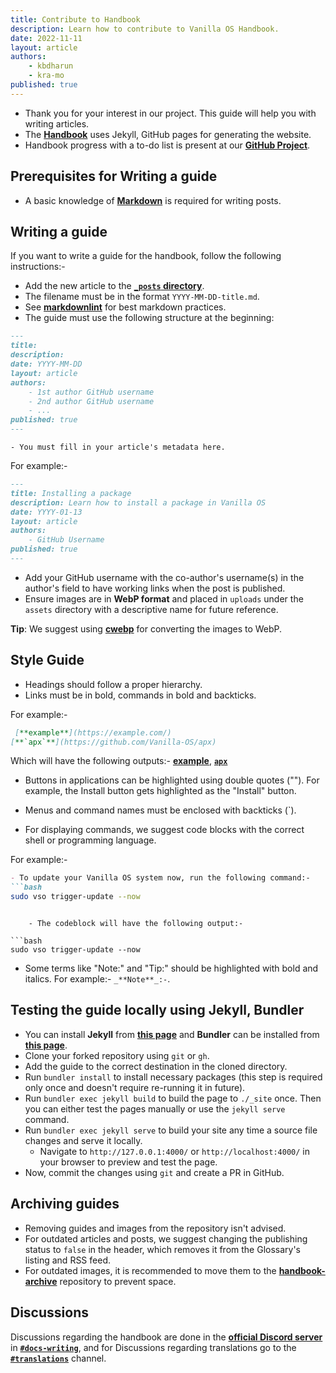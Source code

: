 ```yaml
---
title: Contribute to Handbook
description: Learn how to contribute to Vanilla OS Handbook.
date: 2022-11-11
layout: article
authors: 
    - kbdharun
    - kra-mo
published: true
---
```


- Thank you for your interest in our project. This guide will help you with writing articles.
- The [**Handbook**](https://github.com/Vanilla-OS/handbook) uses Jekyll, GitHub pages for generating the website.
- Handbook progress with a to-do list is present at our [**GitHub Project**](https://github.com/orgs/Vanilla-OS/projects/2).

## Prerequisites for Writing a guide

- A basic knowledge of [**Markdown**](https://www.markdownguide.org/basic-syntax/) is required for writing posts.

## Writing a guide

If you want to write a guide for the handbook, follow the following instructions:-
- Add the new article to the [**`_posts` directory**](https://github.com/Vanilla-OS/handbook/tree/main/_posts).
- The filename must be in the format `YYYY-MM-DD-title.md`.
- See [**markdownlint**](https://github.com/DavidAnson/markdownlint) for best markdown practices.
- The guide must use the following structure at the beginning:

```md
---
title:
description:
date: YYYY-MM-DD
layout: article
authors: 
    - 1st author GitHub username
    - 2nd author GitHub username
    - ...
published: true
---
```
	- You must fill in your article's metadata here.

For example:-

```md
---
title: Installing a package
description: Learn how to install a package in Vanilla OS
date: YYYY-01-13
layout: article
authors: 
    - GitHub Username
published: true
---
```

- Add your GitHub username with the co-author's username(s) in the author's field to have working links when the post is published.
- Ensure images are in **WebP format** and placed in `uploads` under the `assets` directory with a descriptive name for future reference.

**__Tip__**: We suggest using [**cwebp**](https://developers.google.com/speed/webp/docs/cwebp) for converting the images to WebP.

## Style Guide

- Headings should follow a proper hierarchy.
- Links must be in bold, commands in bold and backticks. 

For example:-

```md
 [**example**](https://example.com/)
[**`apx`**](https://github.com/Vanilla-OS/apx)
```

Which will have the following outputs:-  [**example**](https://example.com/), [**`apx`**](https://github.com/Vanilla-OS/apx)

- Buttons in applications can be highlighted using double quotes (""). For example, the Install button gets highlighted as the "Install" button.

- Menus and command names must be enclosed with backticks (`).

- For displaying commands, we suggest code blocks with the correct shell or programming language.

For example:-

```md
- To update your Vanilla OS system now, run the following command:-
```bash
sudo vso trigger-update --now
```
```

	- The codeblock will have the following output:-

```bash
sudo vso trigger-update --now
```

- Some terms like "Note:" and "Tip:" should be highlighted with bold and italics. For example:- `_**Note**_:-`.

## Testing the guide locally using Jekyll, Bundler

- You can install **Jekyll** from [**this page**](https://jekyllrb.com/docs/installation/) and **Bundler** can be installed from [**this page**](https://bundler.io).
- Clone your forked repository using `git` or `gh`.
- Add the guide to the correct destination in the cloned directory.
- Run `bundler install` to install necessary packages (this step is required only once and doesn't require re-running it in future).
- Run `bundler exec jekyll build` to build the page to `./_site` once. Then you can either test the pages manually or use the `jekyll serve` command.
- Run `bundler exec jekyll serve` to build your site any time a source file changes and serve it locally.
  - Navigate to `http://127.0.0.1:4000/` or `http://localhost:4000/` in your browser to preview and test the page.
- Now, commit the changes using `git` and create a PR in GitHub.

## Archiving guides

- Removing guides and images from the repository isn't advised.
- For outdated articles and posts, we suggest changing the publishing status to `false` in the header, which removes it from the Glossary's listing and RSS feed.
- For outdated images, it is recommended to move them to the [**handbook-archive**](https://github.com/Vanilla-OS/handbook-archive) repository to prevent space. 

## Discussions

Discussions regarding the handbook are done in the [**official Discord server**](https://discord.gg/3cD2Q7Ht3S) in [**`#docs-writing`**](https://discord.com/channels/1023243680829681704/1035287786330263703), and for Discussions regarding translations go to the [**`#translations`**](https://discord.com/channels/1023243680829681704/1037028192583692358) channel.
